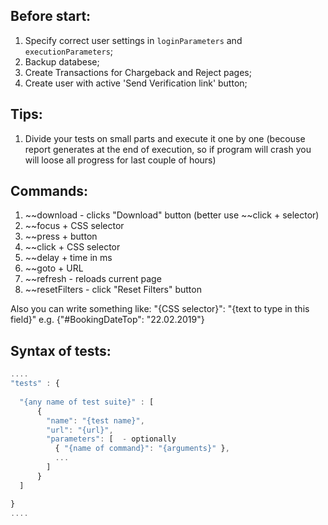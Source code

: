 ## Before start:
1. Specify correct user settings in `loginParameters` and `executionParameters`;
2. Backup databese;
3. Create Transactions for Chargeback and Reject pages;
4. Create user with active 'Send Verification link' button;

## Tips:
1. Divide your tests on small parts and execute it one by one (becouse report generates at the end of execution, so if program will crash you will loose all progress for last couple of hours) 

## Commands:
1. ~~download - clicks "Download" button (better use ~~click + selector)
2. ~~focus + CSS selector
3. ~~press + button
4. ~~click + CSS selector
5. ~~delay + time in ms
6. ~~goto + URL
7. ~~refresh - reloads current page
8. ~~resetFilters - click "Reset Filters" button

Also you can write something like:
"{CSS selector}": "{text to type in this field}"
e.g. {"#BookingDateTop": "22.02.2019"}

## Syntax of tests:
```javascript
....
"tests" : {
  
  "{any name of test suite}" : [
      {
        "name": "{test name}",
        "url": "{url}",
        "parameters": [  - optionally
          { "{name of command}": "{arguments}" },
          ...
        ]
      }
  ]

}
....
```
